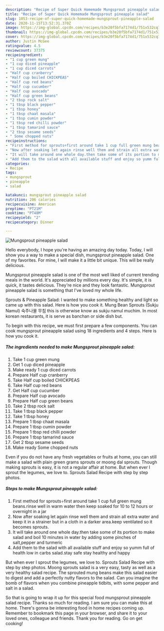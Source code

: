 ```yaml
---
description: "Recipe of Super Quick Homemade Mungsprout pineapple salad"
title: "Recipe of Super Quick Homemade Mungsprout pineapple salad"
slug: 1053-recipe-of-super-quick-homemade-mungsprout-pineapple-salad
date: 2020-11-15T13:52:31.370Z
image: https://img-global.cpcdn.com/recipes/b3e20f5bfa7174d1/751x532cq70/mungsprout-pineapple-salad-recipe-main-photo.jpg
thumbnail: https://img-global.cpcdn.com/recipes/b3e20f5bfa7174d1/751x532cq70/mungsprout-pineapple-salad-recipe-main-photo.jpg
cover: https://img-global.cpcdn.com/recipes/b3e20f5bfa7174d1/751x532cq70/mungsprout-pineapple-salad-recipe-main-photo.jpg
author: Justin McGee
ratingvalue: 4.5
reviewcount: 37375
recipeingredient:
- "1 cup green mung"
- "1 cup diced pineapple"
- "1 cup diced carrots"
- "Half cup cranberry"
- "Half cup boiled CHICKPEAS"
- "Half cup red beans"
- "Half cup cucumber"
- "Half cup avocado"
- "Half cup green beans"
- "2 tbsp rock salt"
- "1 tbsp black pepper"
- "1 tbsp honey"
- "1 tbsp chaat masala"
- "1 tbsp cumin powder"
- "1 tbsp red chilli powder"
- "1 tbsp tamarind sauce"
- "2 tbsp sesame seeds"
- " Some chopped nuts"
recipeinstructions:
- "First method for sprouts÷first around take 1 cup full green mung beans.rinse well in warm water then keep soaked for 10 to 12 hours or overnight in a jar"
- "Now after soaking let again rinse well them and strain all extra water and keep it in a strainer but in a cloth in a darker area.keep ventilated so it becomes sprouts."
- "It will take around one whole day.then take some of its portion to make salad and boil 10 minutes in water by adding some pinches of salt,pepper and turmeric"
- "Add them to the salad with all available stuff and enjoy so yumm full of health low in carbs salad.stay safe stay healthy and happy"
categories:
- Recipe
tags:
- mungsprout
- pineapple
- salad

katakunci: mungsprout pineapple salad 
nutrition: 206 calories
recipecuisine: American
preptime: "PT21M"
cooktime: "PT48M"
recipeyield: "2"
recipecategory: Dinner

---
```



![Mungsprout pineapple salad](https://img-global.cpcdn.com/recipes/b3e20f5bfa7174d1/751x532cq70/mungsprout-pineapple-salad-recipe-main-photo.jpg)

Hello everybody, I hope you're having an amazing day today. Today, I will show you a way to make a special dish, mungsprout pineapple salad. One of my favorites. For mine, I will make it a little bit unique. This will be really delicious.

Mungsprout pineapple salad is one of the most well liked of current trending meals in the world. It's appreciated by millions every day. It's simple, it is quick, it tastes delicious. They're nice and they look fantastic. Mungsprout pineapple salad is something that I've loved my whole life.

Sprouts &amp; Pineapple Salad: I wanted to make something healthy and light so came up with this salad. Here is how you cook it. Mung Bean Sprouts (Sukju Namul) 숙주나물 무침 this is otherwise know as sukju namul muchim. In most korean restaurants, it is serve as banchan or side dish but.


To begin with this recipe, we must first prepare a few components. You can cook mungsprout pineapple salad using 18 ingredients and 4 steps. Here is how you cook it.

<!--inarticleads1-->

##### The ingredients needed to make Mungsprout pineapple salad:

1. Take 1 cup green mung
1. Get 1 cup diced pineapple
1. Make ready 1 cup diced carrots
1. Prepare Half cup cranberry
1. Take Half cup boiled CHICKPEAS
1. Take Half cup red beans
1. Get Half cup cucumber
1. Prepare Half cup avocado
1. Prepare Half cup green beans
1. Take 2 tbsp rock salt
1. Take 1 tbsp black pepper
1. Take 1 tbsp honey
1. Prepare 1 tbsp chaat masala
1. Prepare 1 tbsp cumin powder
1. Prepare 1 tbsp red chilli powder
1. Prepare 1 tbsp tamarind sauce
1. Get 2 tbsp sesame seeds
1. Make ready  Some chopped nuts


Even if you do not have any fresh vegetables or fruits at home, you can still make a salad with plain green grams sprouts or moong dal sprouts. Though making sprouts is easy, it is not a regular affair at home. But when ever I sprout the legumes, we love to. Sprouts Salad Recipe with step by step photos. 

<!--inarticleads2-->

##### Steps to make Mungsprout pineapple salad:

1. First method for sprouts÷first around take 1 cup full green mung beans.rinse well in warm water then keep soaked for 10 to 12 hours or overnight in a jar
1. Now after soaking let again rinse well them and strain all extra water and keep it in a strainer but in a cloth in a darker area.keep ventilated so it becomes sprouts.
1. It will take around one whole day.then take some of its portion to make salad and boil 10 minutes in water by adding some pinches of salt,pepper and turmeric
1. Add them to the salad with all available stuff and enjoy so yumm full of health low in carbs salad.stay safe stay healthy and happy


But when ever I sprout the legumes, we love to. Sprouts Salad Recipe with step by step photos. Moong sprouts salad is a very easy, tasty as well as a very healthy salad recipe. The sprouted mung beans make this salad easier to digest and add a perfectly nutty flavors to the salad. Can you imagine the bomb of flavors when you combine pineapple tidbits, with some pepper and salt in a salad. 

So that is going to wrap it up for this special food mungsprout pineapple salad recipe. Thanks so much for reading. I am sure you can make this at home. There's gonna be interesting food in home recipes coming up. Remember to bookmark this page in your browser, and share it to your loved ones, colleague and friends. Thank you for reading. Go on get cooking!
